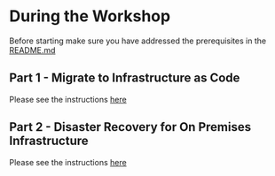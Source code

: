 # During the Workshop

Before starting make sure you have addressed the prerequisites in the [README.md](README.md)

## Part 1 - Migrate to Infrastructure as Code

Please see the instructions [here](./MigrateToIaC/instructions.md)

## Part 2 - Disaster Recovery for On Premises Infrastructure

Please see the instructions [here](./OnPremDisaster/instructions.md)